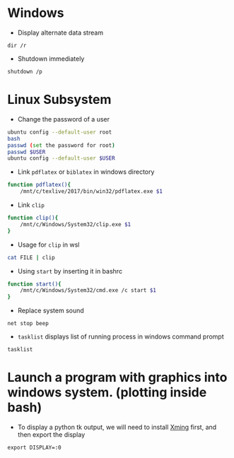# Windows

* Display alternate data stream
```
dir /r
```

* Shutdown immediately
```
shutdown /p
```

# Linux Subsystem

* Change the password of a user
```bash
ubuntu config --default-user root
bash
passwd (set the password for root)
passwd $USER
ubuntu config --default-user $USER
```

* Link `pdflatex` or `biblatex` in windows directory
```bash
function pdflatex(){
    /mnt/c/texlive/2017/bin/win32/pdflatex.exe $1
```
* Link `clip` 
```bash
function clip(){
    /mnt/c/Windows/System32/clip.exe $1
}
```
* Usage for `clip` in wsl
```bash
cat FILE | clip
```

* Using `start` by inserting it in bashrc
```bash
function start(){
    /mnt/c/Windows/System32/cmd.exe /c start $1
}
```

*  Replace system sound
```command prompt
net stop beep
```

* `tasklist` displays list of running process in windows command prompt
```
tasklist
```

# Launch a program with graphics into windows system. (plotting inside bash)
* To display a python tk output, we will need to install [Xming](https://sourceforge.net/projects/xming/) first, and then export the display
```
export DISPLAY=:0
```
